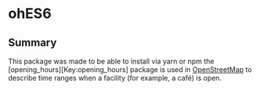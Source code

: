 # ohES6

## Summary

This package was made to be able to install via yarn or npm the [opening_hours][Key:opening_hours] package is used in [OpenStreetMap](https://openstreetmap.org) to describe time ranges when a facility (for example, a café) is open. 
